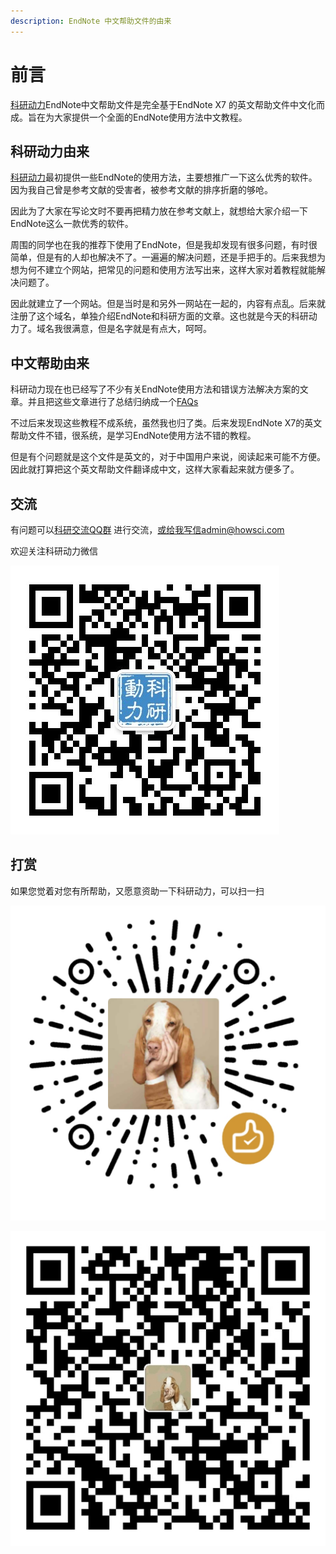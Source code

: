 ```yaml
---
description: EndNote 中文帮助文件的由来
---
```


# 前言

[科研动力](https://www.howsci.com/)EndNote中文帮助文件是完全基于EndNote X7 的英文帮助文件中文化而成。旨在为大家提供一个全面的EndNote使用方法中文教程。

## 科研动力由来

[科研动力](https://www.howsci.com/)最初提供一些EndNote的使用方法，主要想推广一下这么优秀的软件。因为我自己曾是参考文献的受害者，被参考文献的排序折磨的够呛。

因此为了大家在写论文时不要再把精力放在参考文献上，就想给大家介绍一下EndNote这么一款优秀的软件。

周围的同学也在我的推荐下使用了EndNote，但是我却发现有很多问题，有时很简单，但是有的人却也解决不了。一遍遍的解决问题，还是手把手的。后来我想为想为何不建立个网站，把常见的问题和使用方法写出来，这样大家对着教程就能解决问题了。

因此就建立了一个网站。但是当时是和另外一网站在一起的，内容有点乱。后来就注册了这个域名，单独介绍EndNote和科研方面的文章。这也就是今天的科研动力了。域名我很满意，但是名字就是有点大，呵呵。

## 中文帮助由来

科研动力现在也已经写了不少有关EndNote使用方法和错误方法解决方案的文章。并且把这些文章进行了总结归纳成一个[FAQs](https://www.howsci.com/endnote-faq.html)

不过后来发现这些教程不成系统，虽然我也归了类。后来发现EndNote X7的英文帮助文件不错，很系统，是学习EndNote使用方法不错的教程。

 但是有个问题就是这个文件是英文的，对于中国用户来说，阅读起来可能不方便。因此就打算把这个英文帮助文件翻译成中文，这样大家看起来就方便多了。

## 交流

 有问题可以[科研交流QQ群](http://http//shang.qq.com/wpa/qunwpa?idkey=8a0d9cba7a01bef65056b98b78afa20ae8bc4f6be253958a5f0429cdd04432c6) 进行交流，或给我写信admin@howsci.com

欢迎关注科研动力微信

![](.gitbook/assets/weixin.jpg)

## 打赏

如果您觉着对您有所帮助，又愿意资助一下科研动力，可以扫一扫

![&#x5FAE;&#x4FE1;&#x626B;&#x4E00;&#x626B;](.gitbook/assets/wx-do-1.png)

![&#x652F;&#x4ED8;&#x5B9D;&#x626B;&#x4E00;&#x626B;](.gitbook/assets/zfb-do-1.png)

